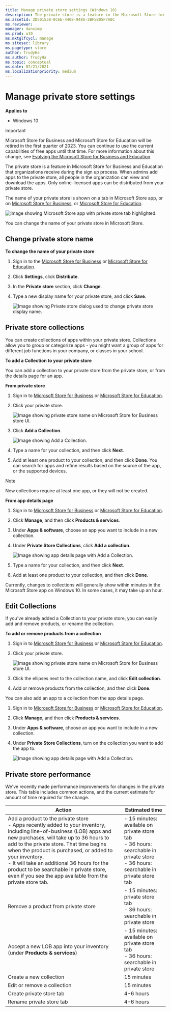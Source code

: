 ```yaml
---
title: Manage private store settings (Windows 10)
description: The private store is a feature in the Microsoft Store for Business and Microsoft Store for Education that organizations receive during the sign up process.
ms.assetid: 2D501538-0C6E-4408-948A-2BF5B05F7A0C
ms.reviewer: 
manager: dansimp
ms.prod: w10
ms.mktglfcycl: manage
ms.sitesec: library
ms.pagetype: store
author: TrudyHa
ms.author: TrudyHa
ms.topic: conceptual
ms.date: 07/21/2021
ms.localizationpriority: medium
---
```


# Manage private store settings

**Applies to**

-   Windows 10

> [!IMPORTANT]
> Microsoft Store for Business and Microsoft Store for Education will be retired in the first quarter of 2023. You can continue to use the current capabilities of free apps until that time. For more information about this change, see [Evolving the Microsoft Store for Business and Education](https://aka.ms/windows/msfb_evolution).

The private store is a feature in Microsoft Store for Business and Education that organizations receive during the sign up process. When admins add apps to the private store, all people in the organization can view and download the apps. Only online-licensed apps can be distributed from your private store.

The name of your private store is shown on a tab in Microsoft Store app, or on [Microsoft Store for Business](https://businessstore.microsoft.com), or [Microsoft Store for Education](https://educationstore.microsoft.com).

![Image showing Microsoft Store app with private store tab highlighted.](images/wsfb-wsappprivatestore.png)

You can change the name of your private store in Microsoft Store.

## Change private store name
**To change the name of your private store**

1.  Sign in to the [Microsoft Store for Business](https://businessstore.microsoft.com) or [Microsoft Store for Education](https://educationstore.microsoft.com).
2.  Click **Settings**, click **Distribute**.
3.  In the **Private store** section, click **Change**.
4.  Type a new display name for your private store, and click **Save**.

    ![Image showing Private store dialog used to change private store display name.](images/wsfb-renameprivatestore.png)

## Private store collections
You can create collections of apps within your private store. Collections allow you to group or categorize apps - you might want a group of apps for different job functions in your company, or classes in your school.

**To add a Collection to your private store**

You can add a collection to your private store from the private store, or from the details page for an app.

**From private store**

1. Sign in to [Microsoft Store for Business](https://businessstore.microsoft.com) or [Microsoft Store for Education](https://educationstore.microsoft.com).
2. Click your private store.</br>

    ![Image showing private store name on Microsoft Store for Business store UI.](images/msfb-click-private-store.png)
3. Click **Add a Collection**.</br>

    ![Image showing Add a Collection.](images/msfb-add-collection.png)

4. Type a name for your collection, and then click **Next**.
5. Add at least one product to your collection, and then click **Done**. You can search for apps and refine results based on the source of the app, or the supported devices.

> [!NOTE]
> New collections require at least one app, or they will not be created.

**From app details page**

1. Sign in to [Microsoft Store for Business](https://businessstore.microsoft.com) or [Microsoft Store for Education](https://educationstore.microsoft.com).
2. Click **Manage**, and then click **Products & services**.
3. Under **Apps & software**, choose an app you want to include in a new collection.
4. Under **Private Store Collections**, click **Add a collection**.

    ![Image showing app details page with Add a Collection.](images/msfb-ps-collection-idp.png)

5. Type a name for your collection, and then click **Next**.
6. Add at least one product to your collection, and then click **Done**.

Currently, changes to collections will generally show within minutes in the Microsoft Store app on Windows 10. In some cases, it may take up an hour.

## Edit Collections
If you've already added a Collection to your private store, you can easily add and remove products, or rename the collection.

**To add or remove products from a collection**
1. Sign in to [Microsoft Store for Business](https://businessstore.microsoft.com) or [Microsoft Store for Education](https://educationstore.microsoft.com).
2. Click your private store.</br>

    ![Image showing private store name on Microsoft Store for Business store UI.](images/msfb-click-private-store.png)

3. Click the ellipses next to the collection name, and click **Edit collection**.
4. Add or remove products from the collection, and then click **Done**.

You can also add an app to a collection from the app details page.

1. Sign in to [Microsoft Store for Business](https://businessstore.microsoft.com) or [Microsoft Store for Education](https://educationstore.microsoft.com).
2. Click **Manage**, and then click **Products & services**.
3. Under **Apps & software**, choose an app you want to include in a new collection.
4. Under **Private Store Collections**, turn on the collection you want to add the app to.

    ![Image showing app details page with Add a Collection.](images/msfb-ps-collection-idp.png)

## Private store performance
We've recently made performance improvements for changes in the private store. This table includes common actions, and the current estimate for amount of time required for the change.

| Action                                                 | Estimated time |
| ------------------------------------------------------ | -------------- |
| Add a product to the private store <br> - Apps recently added to your inventory, including line-of-business (LOB) apps and new purchases, will take up to 36 hours to add to the private store. That time begins when the product is purchased, or added to your inventory. <br> - It will take an additional 36 hours for the product to be searchable in private store, even if you see the app available from the private store tab. | - 15 minutes: available on private store tab <br> - 36 hours: searchable in private store <br> - 36 hours: searchable in private store tab |
| Remove a product from private store |  - 15 minutes: private store tab <br> - 36 hours: searchable in private store |
| Accept a new LOB app into your inventory (under **Products & services**) | - 15 minutes: available on private store tab <br> - 36 hours: searchable in private store |
| Create a new collection | 15 minutes|
| Edit or remove a collection | 15 minutes |
| Create private store tab | 4-6 hours |
| Rename private store tab | 4-6 hours |
